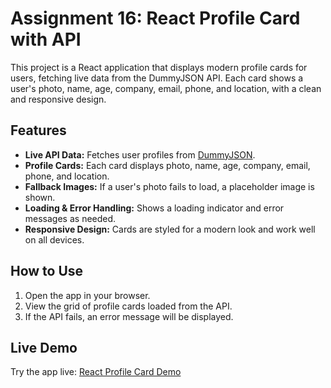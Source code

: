 # Assignment 16: React Profile Card with API

This project is a React application that displays modern profile cards for users, fetching live data from the DummyJSON API. Each card shows a user's photo, name, age, company, email, phone, and location, with a clean and responsive design.

## Features
- **Live API Data:** Fetches user profiles from [DummyJSON](https://dummyjson.com/users).
- **Profile Cards:** Each card displays photo, name, age, company, email, phone, and location.
- **Fallback Images:** If a user's photo fails to load, a placeholder image is shown.
- **Loading & Error Handling:** Shows a loading indicator and error messages as needed.
- **Responsive Design:** Cards are styled for a modern look and work well on all devices.

## How to Use
1. Open the app in your browser.
2. View the grid of profile cards loaded from the API.
3. If the API fails, an error message will be displayed.

## Live Demo
Try the app live: [React Profile Card Demo](#)


